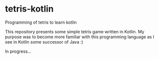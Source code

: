 # tetris-kotlin
Programming of tetris to learn kotlin

This repository presents some simple tetris game written in Kotlin. 
My purpose was to become more familiar with this programming language as I see in Kotlin some successor of Java :)

In progress...
